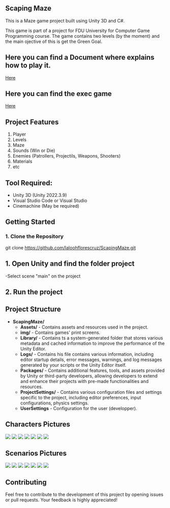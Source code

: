 ## Scaping Maze

This is a Maze game project built using  Unity 3D and C#.

This game is part of a project for FDU University for  Computer Game Programming course. The game contains two levels (by the moment) and the main ojective of this is get the Green Goal.


## Here you can find a Document where explains how to play it.
[Here](https://www.eduardoflores.name/scapemaze/game_summary.zip)


## Here you can find the exec game
[Here](https://www.eduardoflores.name/scapemaze/game.zip)


## Project Features
1. Player
2. Levels
3. Maze 
4. Sounds (Win or Die)
5. Enemies (Patrollers, Projectils, Weapons, Shooters)
6. Materials
7. etc


## Tool Required:
- Unity 3D (Unity 2022.3.9)
- Visual Studio Code or Visual Studio
- Cinemachine (May be required)


## Getting Started

### 1. Clone the Repository

git clone https://github.com/laloohflorescruz/ScapingMaze.git



 
## 1. Open Unity and find the folder project
-Select scene "main" on the project 


## 2. Run the project



## Project Structure

- **ScapingMaze/**
  - **Assets/** - Contains assets and resources used in the project.
  - **img/** - Contains games' print screens. 
  - **Library/** - Contains ts a system-generated folder that stores various metadata and cached information to improve the performance of the Unity Editor.
  - **Logs/** - Contains his file contains various information, including editor startup details, error messages, warnings, and log messages generated by your scripts or the Unity Editor itself.
  - **Packages/** - Contains additional features, tools, and assets provided by Unity or third-party developers, allowing developers to extend and enhance their projects with pre-made functionalities and resources.
  - **ProjectSettings/** - Contains  various configuration files and settings specific to the project, including editor preferences, input configurations, physics settings.
  - **UserSettings** - Configuration for the user (developper).





## Characters Pictures
 
<img src="ScapingMaze/img/player.png"/>
<img src="ScapingMaze/img/playerSide.png"/>
<img src="ScapingMaze/img/fastShooter.png"/>
<img src="ScapingMaze/img/randomShooter.png"/>
<img src="ScapingMaze/img/projectile.png"/>
<img src="ScapingMaze/img/shooter.png"/>
<img src="ScapingMaze/img/patrollerEnemy.png"/>


## Scenarios Pictures

<img src="ScapingMaze/img/levelSelection.png"/>
<img src="ScapingMaze/img/levelMain2.png"/>
<img src="ScapingMaze/img/levelMain3.png"/>
<img src="ScapingMaze/img/levelMain4.png"/>
<img src="ScapingMaze/img/level2Main.png"/>
<img src="ScapingMaze/img/level2Main2.png"/>
<img src="ScapingMaze/img/level2Main3.png"/>





## Contributing
Feel free to contribute to the development of this project by opening issues or pull requests. Your feedback is highly appreciated!

